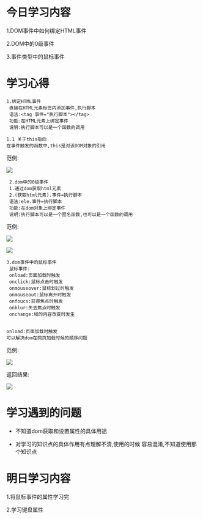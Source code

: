 # 今日学习内容

1.DOM事件中如何绑定HTML事件

2.DOM中的0级事件

3.事件类型中的鼠标事件

# 学习心得

    1.绑定HTML事件
     直接在HTML元素标签内添加事件,执行脚本
     语法:<tag 事件="执行脚本"></tag>
     功能:在HTML元素上绑定事件
     说明:执行脚本可以是一个函数的调用
    
    1.1 关于this指向
    在事件触发的函数中,this是对该DOM对象的引用
    
   
  
范例:  
    
![](https://graph.baidu.com/resource/101449b247cf5505e086101555588391.jpg)

     2.dom中的0级事件
     1.通过dom获取html元素
     2.(获取html元素).事件=执行脚本
     语法:ele.事件=执行脚本
     功能:在dom对象上绑定事件
     说明:执行脚本可以是一个匿名函数,也可以是一个函数的调用
     
     
范例:

![](https://graph.baidu.com/resource/101668d4f7d5be61b9fec01555589023.jpg)

![](https://graph.baidu.com/resource/101cd4cb51bf82532696b01555589075.jpg)
   
    3.dom事件中的鼠标事件
     鼠标事件:
     onload:页面加载时触发
     onclick:鼠标点击时触发
     onmouseover:鼠标划过时触发
     onmouseout:鼠标离开时触发
     onfoucs:获得焦点时触发
     onblur:失去焦点时触发
     onchange:域的内容改变时发生
     
     
    onload:页面加载时触发
    可以解决dom在网页加载时候的顺序问题
范例:

![](https://graph.baidu.com/resource/1018274b7f25b74db73cc01555589512.jpg)    

返回结果:

![](https://graph.baidu.com/resource/10151b7f706f35a007c0a01555589588.jpg)

# 学习遇到的问题

* 不知道dom获取和设置属性的具体用途

* 对学习的知识点的具体作用有点理解不清,使用的时候 容易混淆,不知道使用那个知识点

# 明日学习内容

1.将鼠标事件的属性学习完

2.学习键盘属性